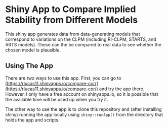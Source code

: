 # Shiny App to Compare Implied Stability from Different Models

This shiny app generates data from data-generating models that correspond to variations on the CLPM (including RI-CLPM, STARTS, and ARTS models). These can the be compared to real data to see whether the chosen model is plausible. 

## Using The App

There are two ways to use this app. First, you can go to [https://rlucas11.shinyapps.io/compare-cor/](https://rlucas11.shinyapps.io/compare-cor/) and try the app there. However, I only have a free account on shinyapps.io, so it is possible that the available time will be used up when you try it. 

The other way to use the app is to clone this repository and (after installing shiny) running the app locally using `shiny::runApp()` from the directory that holds the app and scripts. 

